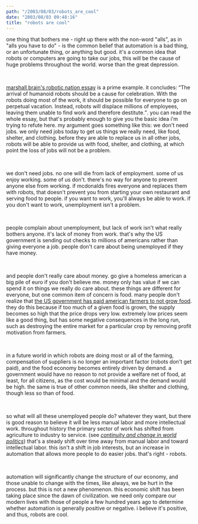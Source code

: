 ```yaml
---
path: "/2003/08/03/robots_are_cool" 
date: "2003/08/03 09:48:16" 
title: "robots are cool" 
---
```

<p>one thing that bothers me - right up there with the non-word "alls", as in "alls you have to do" - is the common belief that automation is a bad thing, or an unfortunate thing, or anything but good. it's a common idea that robots or computers are going to take our jobs, this will be the cause of huge problems throughout the world. worse than the great depression.</p><br><p><a href="http://marshallbrain.com/robotic-nation.htm">marshall brain's robotic nation essay</a> is a prime example. it concludes: <q>The arrival of humanoid robots should be a cause for celebration. With the robots doing most of the work, it should be possible for everyone to go on perpetual vacation. Instead, robots will displace millions of employees, leaving them unable to find work and therefore destitute.</q>. you can read the whole essay, but that's probably enough to give you the basic idea i'm trying to refute here. my argument goes something like this: we don't need jobs. we only need jobs today to get us things we really need, like food, shelter, and clothing. before they are able to replace us in all other jobs, robots will be able to provide us with food, shelter, and clothing, at which point the loss of jobs will not be a problem.</p><br><p>we don't need jobs. no one will die from lack of employment. some of us enjoy working. some of us don't. there's no way for anyone to prevent anyone else from working. if mcdonalds fires everyone and replaces them with robots, that doesn't prevent you from starting your own restaurant and serving food to people. if you want to work, you'll always be able to work. if you don't want to work, unemployment isn't a problem.</p><br><p>people complain about unemployment, but lack of work isn't what really bothers anyone. it's lack of money from work. that's why the US government is sending out checks to millions of americans rather than giving everyone a job. people don't care about being unemployed if they have money.</p><br><p>and people don't really care about money. go give a homeless american a big pile of euro if you don't believe me. money only has value if we can spend it on things we really do care about. these things are different for everyone, but one common item of concern is food. many people don't realize that <a href="http://www.consumeralert.org/issues/subsidy/farmbr.htm">the US government has paid american farmers to not grow food</a>. they do this because if too much of a given food is grown, the supply becomes so high that the price drops very low. extremely low prices seem like a good thing, but has some negative consequences in the long run, such as destroying the entire market for a particular crop by removing profit motivation from farmers.</p><br><p>in a future world in which robots are doing most or all of the farming, compensation of suppliers is no longer an important factor (robots don't get paid), and the food economy becomes entirely driven by demand. a government would have no reason to not provide a welfare net of food, at least, for all citizens, as the cost would be minimal and the demand would be high. the same is true of other common needs, like shelter and clothing, though less so than of food.</p><br><p>so what will all these unemployed people do? whatever they want, but there is good reason to believe it will be less manual labor and more intellectual work. throughout history the primary sector of work has shifted from agriculture to industry to service. (see <a href="http://www.amazon.com/exec/obidos/tg/detail/-/0130835781/"><cite>continuity and change in world politics</cite></a>) that's a steady shift over time away from manual labor and toward intellectual labor. this isn't a shift in job interests, but an increase in automation that allows more people to do easier jobs. that's right - robots.</p><br><p>automation will significantly change the structure of our economy, and those unable to change with the times, like always, we be hurt in the process. but this is not a new phenomenon. this economic shift has been taking place since the dawn of civilization. we need only compare our modern lives with those of people a few hundred years ago to determine whether automation is generally positive or negative. i believe it's positive, and thus, robots are cool.</p>